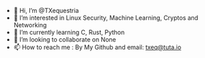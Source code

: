 - 👋 Hi, I’m @TXequestria
- 👀 I’m interested in Linux Security, Machine Learning, Cryptos and Networking
- 🌱 I’m currently learning C, Rust, Python
- 💞️ I’m looking to collaborate on None
- 📫 How to reach me : By My Github and email: txeq@tuta.io

<!---
TXequestria/TXequestria is a ✨ special ✨ repository because its `README.md` (this file) appears on your GitHub profile.
You can click the Preview link to take a look at your changes.
--->
